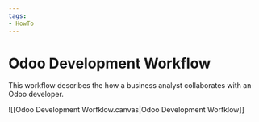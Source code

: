 ```yaml
---
tags:
- HowTo
---
```

# Odoo Development Workflow

This workflow describes the how a business analyst collaborates with an Odoo developer.

![[Odoo Development Worfklow.canvas|Odoo Development Worfklow]]

